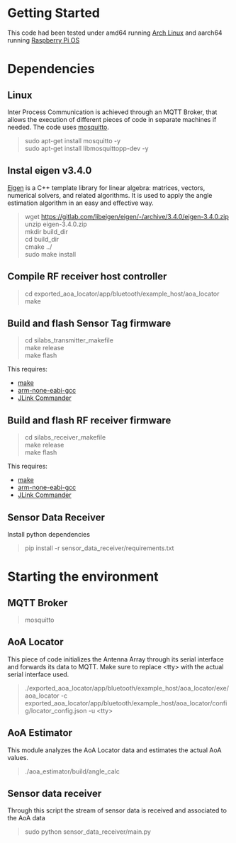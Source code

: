 # Getting Started
This code had been tested under amd64 running [Arch Linux](https://archlinux.org/) and aarch64 running [Raspberry Pi OS](https://www.raspberrypi.com/software/)

# Dependencies

## Linux
Inter Process Communication is achieved through an MQTT Broker, that allows the execution of different pieces of code in separate machines if needed.
The code uses [mosquitto](https://mosquitto.org/).

> sudo apt-get install mosquitto -y  
> sudo apt-get install libmosquittopp-dev -y

## Instal eigen v3.4.0
[Eigen](https://eigen.tuxfamily.org/index.php?title=Main_Page) is a C++ template library for linear algebra: matrices, vectors, numerical solvers, and related algorithms. It is used to apply the angle estimation algorithm in an easy and effective way.

> wget https://gitlab.com/libeigen/eigen/-/archive/3.4.0/eigen-3.4.0.zip  
> unzip eigen-3.4.0.zip  
> mkdir build_dir  
> cd build_dir   
> cmake ../  
> sudo make install  

## Compile RF receiver host controller

> cd exported_aoa_locator/app/bluetooth/example_host/aoa_locator  
> make

## Build and flash Sensor Tag firmware

> cd silabs_transmitter_makefile  
> make release  
> make flash

This requires:
- [make](https://www.gnu.org/software/make/)
- [arm-none-eabi-gcc](https://developer.arm.com/downloads/-/gnu-rm)
- [JLink Commander](https://www.segger.com/products/debug-probes/j-link/tools/j-link-software/#j-link-commander)

## Build and flash RF receiver firmware

> cd silabs_receiver_makefile  
> make release  
> make flash

This requires:
- [make](https://www.gnu.org/software/make/)
- [arm-none-eabi-gcc](https://developer.arm.com/downloads/-/gnu-rm)
- [JLink Commander](https://www.segger.com/products/debug-probes/j-link/tools/j-link-software/#j-link-commander)

## Sensor Data Receiver
Install python dependencies

> pip install -r sensor_data_receiver/requirements.txt

# Starting the environment

## MQTT Broker

> mosquitto

## AoA Locator
This piece of code initializes the Antenna Array through its serial interface and forwards its data to MQTT. Make sure to replace \<tty\> with the actual serial interface used.

> ./exported_aoa_locator/app/bluetooth/example_host/aoa_locator/exe/aoa_locator -c exported_aoa_locator/app/bluetooth/example_host/aoa_locator/config/locator_config.json -u \<tty\>

## AoA Estimator
This module analyzes the AoA Locator data and estimates the actual AoA values.

> ./aoa_estimator/build/angle_calc

## Sensor data receiver
Through this script the stream of sensor data is received and associated to the AoA data

> sudo python sensor_data_receiver/main.py
